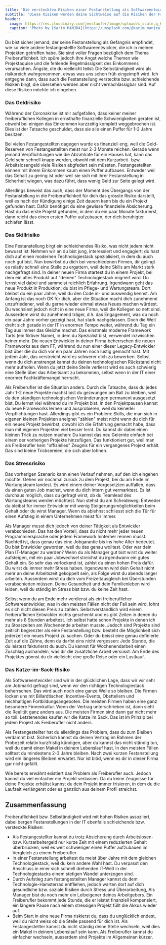 ```yaml
---
title: 'Die versteckten Risiken einer Festanstellung als Softwareentwickler'
subtitle: "Diese Risiken werden deine Sichtweise auf die Risiken der Freiberuflichkeit verändern"
header:
  image: https://res.cloudinary.com/jenslaufer/image/upload/c_scale,q_65,w_800/v1614780843/karim-manjra--ruU677TnlY-unsplash.jpg
  caption: 'Photo by [Karim MANJRA](https://unsplash.com/@karim_manjra?utm_source=unsplash&amp;utm_medium=referral&amp;utm_content=creditCopyText)[**Unsplash**](https://unsplash.com/s/photos/risk?utm_source=unsplash&amp;utm_medium=referral&amp;utm_content=creditCopyText)'
---
```



Du bist sicher jemand, der seine Festanstellung als Gefängnis empfindet, wie so viele andere festangestellte Softwareentwickler, die ich in meinen Projekten getroffen habe. Sie sind voller Fragen bezüglich dem Thema Freiberuflichkeit. Ich spüre jedoch ihre Angst welche Themen wie Projektaquise und die fehlende Regelmässigkeit des Einkommens verursachen. Ängste, die du vielleicht teilst: Die Selbständigkeit wird als risikoreich wahrgenommen, etwas was uns schon früh eingeimpft wird. Ich entgegne dann, dass auch die Festanstellung versteckte bzw. schleichende Risiken birgt, die übersehen werden aber nicht vernachlässigbar sind. Auf diese Risiken möchte ich eingehen.

### Das Geldrisiko

Während der Coronakrise ist mir aufgefallen, dass keiner meiner freiberuflichen Kollegen in ernsthafte finanzielle Schwierigkeiten geraten ist, obwohl bei
einigen das Einkommen kurzzeitig komplett weggebrochen ist. Dies ist der Tatsache geschuldet, dass sie alle einen Puffer für 1-2 Jahre besitzen.

Bei vielen Festangestellten dagegen wurde es finanziell eng, weil die Geld-Reserven von Festangestellten meist nur 2-3 Monate reichen. Gerade wenn jemand Verpflichtungen wie die Abzahlrate für ein Hauses hat, kann das Geld sehr schnell knapp werden, obwohl mit dem Kurzarbeit- bzw. Arbeitslosengeld viele Risiken abgfedert sein müssten. Festangestellten können mit ihrem Einkommen kaum einen Puffer aufbauen. Entweder weil das Gehalt zu gering ist oder weil sie sich mit ihrer Festanstellung in Sicherheit wiegen, was dazu führt, dass wenig Geld zur Seite gelegt wird.

Allerdings beweist das auch, dass der Moment des Übergangs von der Festanstellung in die Freiberuflichkeit für dich das grösste Risiko darstellt, weil es nach der Kündigung einige Zeit dauern kann bis du ein Projekt gefunden hast. Dafür benötigst du eine gewisse finanzielle Absicherung. Hast du das erste Projekt gefunden, in dem du ein paar Monate fakturierst, dann reicht das einen ersten Puffer aufzubauen, der dich beruhigter schlafen lässt.

### Das Skillrisiko

Eine Festanstellung birgt ein schleichendes Risiko, was nicht jedem nicht bewusst ist: Nehmen wir an du bist jung, interessiert und engagiert; du hast dich auf einen modernen Technologiestack spezialisiert, in dem du auch noch gut bist. Nun bewirbst du dich bei verschiedenen Firmen, dir gelingt es relativ schnell eine Stelle zu ergattern, weil deine Skills am Markt stark nachgefragt sind. In deiner neuen Firma startest du in einem Projekt, bei dem ein altes Produkt auf "deinen" Technologiestack migriert wird. Du lernst viel dabei und sammelst reichlich Erfahrung. Irgendwann geht das neue Produkt in Produktion; du bist im Pflege- und Wartungsteam. Dort bleibst du ein paar Jahre, weil du den Code in- und auswendig kennst. Am Anfang ist das noch OK für dich, aber die Situation macht dich zunehmend unzufriedener, weil du gerne wieder einmal etwas Neues machen würdest. Du wechslest jedoch nicht in eine neue Firma, weil die Kollegen so nett sind. Ausserdem wirst du zunehmend träger, d.h. das Engagement, was du noch ein paar Jahre vorher gezeigt hast, hat stark nachgelassen. Doch die Welt dreht sich gerade in der IT in enormen Tempo weiter, während du Tag ein Tag aus immer das Gleiche machst. Das einstmals moderne Framework Tarts (ein fiktiver Name), in dem du Spezialist bist, verwendet inzwischen keiner mehr. Die neuen Entwickler in deiner Firma beherrschen die neuen Frameworks aus dem FF, während du nun einer dieser Legacy-Entwickler bist über die du dich vor ein paar Jahren noch lustig gemacht hast. Mit jedem Jahr, das verstreicht wird es schwerer dich zu bewerben. Selbst wenn du dich anstrengst kannst du deinen technologischen Rückstand nicht mehr aufholen. Wenn du jetzt deine Stelle verlierst wird es auch schwierig eine Stelle über das Arbeitsamt zu bekommen, selbst wenn in der IT einer enormer Fachkräftemangel herrscht.

Als Freiberufler ist die Situation anders. Durch die Tatsache, dass du jedes Jahr 1-2 neue Projekte machst bist du gezwungen am Ball zu bleiben, weil du den ständigen technologischen Veränderungen permanent ausgesetzt bist. Du lernst viel während du im Projekt bist. In den Projektpausen kannst du neue Frameworks lernen und ausprobieren, weil du keinerlei Verpflichtungen hast. Allerdings gibt es ein Problem: Skills, die man sich in eigenen kleinen Projekten aneignet "zählen" meist nicht wenn du dich für ein neues Projekt bewirbst, obwohl ich die Erfahrung gemacht habe, dass man mit eigenen Projekten viel besser lernt. Du kannst dir dabei einen kleinen Trick zu nutzen machen: Du kannst das neu Gelernte einfach bei einem der vorherigen Projekte hinzufügen. Das funktioniert gut, weil man als Freiberufler kein "offizielles" Zeugnis für ein vergangenes Projekt erhält. Das sind kleine Tricksereien, die sich aber lohnen.

### Das Stressrisiko

Das vorherigen Szenario kann einen Verlauf nehmen, auf den ich eingehen möchte. Gehen wir nochmal zurück zu dem Projekt, bei du am Ende im Wartungsteam landest. Es wird einem deiner Vorgesetzten auffallen, dass du einen guten Job machst, wenn du dich intern gut vermarktest. Es ist durchaus möglich, dass du gefragt wirst, ob du Teamlead des Wartungsteams werden möchtest. Nun stehst du am Scheideweg: Entweder du bleibst für immer Entwickler mit wenig Steigerungsmöglichkeiten beim Gehalt oder du wirst Manager. Wenn du ablehnst schliesst sich die Tür für einen Aufstieg in einem Unternehmen meist für immer.

Als Manager musst dich jedoch von deiner Tätigkeit als Entwickler verabschieden. Das hat den Vorteil, dass du nicht mehr jeder neuen Programmiersprache oder jedem Framework hinterher rennen musst. Nachteil ist, dass genau das eine Jobgarantie bis ins hohe Alter bedeutet. Du bist Entwickler geworden, weil du das genau wolltest. Oder war dein Plan IT-Manager zu werden? Wenn du als Manager gut bist wirst du weiter aufsteigen, mit ein paar Jobwechsel streichst du irgendwann ein gutes Gehalt ein. So sehr das verlockend ist, zahlst du einen hohen Preis dafür. Du wirst du immer mehr Stress haben. Irgendwann wird dein Gehalt nicht mehr an deine Arbeitszeit gekoppelt sein, als Folge wirst du abends länger arbeiten. Ausserdem wirst du dich vom Freizeitausgleich bei Überstunden verabschieden müssen. Deine Gesundheit und dein Familienleben wird leiden, weil du ständig im Stress bist bzw. du keine Zeit hast.

Selbst wenn du am Ende mehr verdienst als ein freiberuflicher Softwareentwickler, was in den meisten Fällen nicht der Fall sein wird, lohnt es sich nicht diesen Preis zu zahlen. Selbstverständlich wird einem freiberuflichen Entwickler nichts geschenkt und es gibt Zeiten in denen du mehr als 8 Stunden arbeitest. Ich selbst hatte schon Projekte in denen ich zu Stosszeiten am Wochenende arbeiten musste. Jedoch sind Projekte sind zeitlich begrenzter als eine Festanstellung bzw. besteht die Möglichkeit sich jederzeit ein neues Projekt zu suchen. Oder du beisst eine genau definierte Zeit auf die Zähne, denn du darfst eins nicht vergessen: Jede Stunde, die du leistest fakturierst du auch. Du kannst für Wochenendarbeit einen Zuschlag aushandeln, was dir die zusätzliche Arbeit versüsst. Am Ende des Projektes gönnst du dir vielleicht eine große Reise oder ein Lustkauf.

### Das Katze-im-Sack-Risiko

Als Softwareentwickler sind wir in der glücklichen Lage, dass wir wir sehr am Jobmarkt gefragt sind, wenn wir den richtigen Technologiestack beherrschen. Das wird auch noch eine ganze Weile so bleiben. Die Firmen locken uns mit Billardtischen, Incentive-Events, Obsttellern und reichhaltigen Fortbildungsangeboten. Die meisten Firmen haben eine ganz besondere Firmenkultur. Wenn der Vertrag unterschrieben ist, dann sieht die Realität ganz anders aus. Die meisten Firmen sind dann gar nicht mehr so toll. Letztenendes kaufen wir die Katze im Sack. Das ist im Prinzip bei jedem Projekt als Freiberufler nicht anders.

Als Festangestellter hat du allerdings das Problem, dass du zum Bleiben verdammt bist. Sicherlich kannst du deinen Vertrag im Rahmen der Probezeit relativ kurzfristig kündigen, aber du kannst das nicht ständig tun, weil du damit einen Makel in deinem Lebenslauf hast. In den meisten Fällen solltest du mindestens 2-3 Jahre bleiben. Nach zwei kurzen Festanstellung wird ein längeres Bleiben erwartet. Nur ist blöd, wenn es dir in dieser Firma gar nicht gefällt.

Wie bereits erwähnt existiert das Problem als Freiberufler auch. Jedoch kannst du viel einfacher ein Projekt verlassen. Da du keine Zeugnisse für deine Projekte erhältst kannst du dein Projekt immer frisieren, in dem du die Laufzeit verlängerst oder es gänzlich aus deinem Profil streichst.

## Zusammenfassung

Freiberuflichkeit bzw. Selbständigkeit wird mit hohen Risiken assoziiert, dabei bergen Festanstellungen in der IT ebenfalls schleichende bzw. versteckte Risiken:

- Als Festangestellter kannst du trotz Absicherung durch Arbeitslosen- bzw. Kurzarbeitergeld nur kurze Zeit mit einem reduzierten Gehalt überbrücken, weil es weit schwieriger einen Puffer aufzubauen im Vergleich zu einem Freiberufler
- In einer Festanstellung arbeitest du meist über Jahre mit dem gleichen Technologiestack, weil du kein andere Wahl hast. Du verpasst den Anschluss in einer sich schnell drehenden IT-Welt in der Technologiestacks einem stetigen Wandel unterzogen sind.
- Durch Aufstieg zum festangestellten Manager kannst du dem Technologie-Hamsterrad entfliehen, jedoch warten dort auf dich gesundliche bzw. soziale Risiken durch Stress und Überarbeitung, Als Manager bist du noch mehr ein Leibeigener deines Arbeitgebers. Ein Freiberufler bekommt jede Stunde, die er leistet finanziell kompensiert, ein längere Pause nach einem stressigen Projekt füllt die Akkus wieder auf.
- Beim Start in eine neue Firma riskierst du, dass du unglücklich endest, weil du nicht weiss ob die Stelle passend für dich ist. Als Festangestellter kannst du nicht ständig deine Stelle wechseln, weil dies ein Makel in deinem Lebenslauf sein kann. Als Freiberufler kannst du einfacher wechseln, ausserdem sind Projekte im Allgemeinen kürzer.

